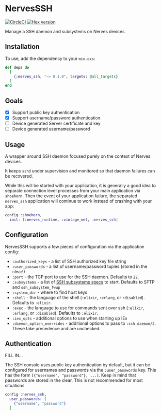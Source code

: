 # NervesSSH

[![CircleCI](https://circleci.com/gh/nerves-project/nerves_ssh.svg?style=svg)](https://circleci.com/gh/nerves-project/nerves_ssh)
[![Hex version](https://img.shields.io/hexpm/v/nerves_ssh.svg "Hex version")](https://hex.pm/packages/nerves_ssh)

Manage a SSH daemon and subsystems on Nerves devices.

## Installation

To use, add the dependency to your `mix.exs`:

```elixir
def deps do
  [
    {:nerves_ssh, "~> 0.1.0", targets: @all_targets}
  ]
end
```

## Goals

* [X] Support public key authentication
* [X] Support username/password authentication
* [ ] Device generated Server certificate and key
* [ ] Device generated username/password

## Usage

<!-- MDOC !-->

A wrapper around SSH daemon focused purely on the context of Nerves devices.

It keeps `sshd` under supervision and monitored so that daemon failures can be
recovered.

While this will be started with your application, it is generally a good idea to
separate connection level processes from your main application via `shoehorn`.
Then the event of your application failure, the separated `nerves_ssh`
application will continue to work instead of crashing with your app:

```elixir
config :shoehorn,
  init: [:nerves_runtime, :vintage_net, :nerves_ssh]
```

## Configuration

NervesSSH supports a few pieces of configuration via the application config:

* `:authorized_keys` - a list of SSH authorized key file string
* `:user_passwords` - a list of username/password tuples (stored in the
    clear!)
* `:port` - the TCP port to use for the SSH daemon. Defaults to `22`.
* `:subsystems` - a list of [SSH subsystems specs](https://erlang.org/doc/man/ssh.html#type-subsystem_spec) to start. Defaults to SFTP and `ssh_subsystem_fwup`
* `:system_dir` - where to find host keys
* `:shell` - the language of the shell (`:elixir`, `:erlang`, or `:disabled`). Defaults to `:elixir`.
* `:exec` - the language to use for commands sent over ssh (`:elixir`, `:erlang`, or `:disabled`). Defaults to `:elixir`.
* `:iex_opts` - additional options to use when starting up IEx
* `:daemon_option_overrides` - additional options to pass to `:ssh.daemon/2`. These take precedence and are unchecked.

## Authentication

FILL IN...

The SSH console uses public key authentication by default, but it can be
configured for usernames and passwords via the `:user_passwords` key. This
has the form `[{"username", "password"}, ...]`. Keep in mind that passwords are
stored in the clear. This is not recommended for most situations.

```elixir
config :nerves_ssh,
  user_passwords: [
    {"username", "password"}
  ]
```

